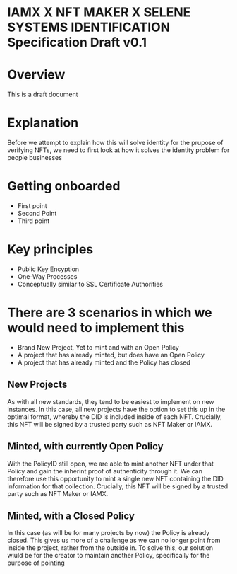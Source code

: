 # IAMX X NFT MAKER X SELENE SYSTEMS IDENTIFICATION Specification Draft v0.1

# Overview

This is a draft document

# Explanation

Before we attempt to explain how this will solve identity for the prupose of verifying NFTs, we need to first look at how it solves the identity problem for people businesses


# Getting onboarded


* First point
* Second Point
* Third point


# Key principles
* Public Key Encyption
* One-Way Processes
* Conceptually similar to SSL Certificate Authorities



# There are 3 scenarios in which we would need to implement this

* Brand New Project, Yet to mint and with an Open Policy
* A project that has already minted, but does have an Open Policy
* A project that has already minted and the Policy has closed


## New Projects
As with all new standards, they tend to be easiest to implement on new instances.
In this case, all new projects have the option to set this up in the optimal format, whereby the DID is included inside of each NFT.
Crucially, this NFT will be signed by a trusted party such as NFT Maker or IAMX.

## Minted, with currently Open Policy
With the PolicyID still open, we are able to mint another NFT under that Policy and gain the inherint proof of authenticity through it.
We can therefore use this opportunity to mint a single new NFT containing the DID information for that collection.
Crucially, this NFT will be signed by a trusted party such as NFT Maker or IAMX.

## Minted, with a Closed Policy
In this case (as will be for many projects by now) the Policy is already closed.
This gives us more of a challenge as we can no longer point from inside the project, rather from the outside in.
To solve this, our solution wiuld be for the creator to maintain another Policy, specifically for the purpose of pointing



